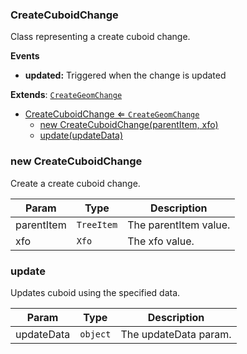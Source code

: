 <a name="CreateCuboidChange"></a>

### CreateCuboidChange 
Class representing a create cuboid change.**Events*** **updated:** Triggered when the change is updated


**Extends**: <code>[CreateGeomChange](api/Tools\CreateTools\Change\CreateGeomChange.md)</code>  

* [CreateCuboidChange ⇐ <code>CreateGeomChange</code>](#CreateCuboidChange)
    * [new CreateCuboidChange(parentItem, xfo)](#new-CreateCuboidChange)
    * [update(updateData)](#update)

<a name="new_CreateCuboidChange_new"></a>

### new CreateCuboidChange
Create a create cuboid change.


| Param | Type | Description |
| --- | --- | --- |
| parentItem | <code>TreeItem</code> | The parentItem value. |
| xfo | <code>Xfo</code> | The xfo value. |

<a name="CreateCuboidChange+update"></a>

### update
Updates cuboid using the specified data.



| Param | Type | Description |
| --- | --- | --- |
| updateData | <code>object</code> | The updateData param. |

